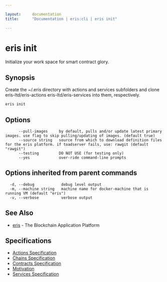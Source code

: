 ```yaml
---

layout:     documentation
title:      "Documentation | eris:cli | eris init"

---
```


# eris init

Initialize your work space for smart contract glory.

## Synopsis

Create the ~/.eris directory with actions and services subfolders
and clone eris-ltd/eris-actions eris-ltd/eris-services into them, respectively.

```bash
eris init
```

## Options

```
      --pull-images     by default, pulls and/or update latest primary images. use flag to skip pulling/updating of images. (default true)
      --source string   source from which to download definition files for the eris platform. if toadserver fails, use: rawgit (default "rawgit")
      --testing         DO NOT USE (for testing only)
      --yes             over-ride command-line prompts
```

## Options inherited from parent commands

```
  -d, --debug            debug level output
  -m, --machine string   machine name for docker-machine that is running VM (default "eris")
  -v, --verbose          verbose output
```

## See Also

* [eris](https://docs.erisindustries.com/documentation/eris-cli/0.11.4/eris/)	 - The Blockchain Application Platform

## Specifications

* [Actions Specification](https://docs.erisindustries.com/documentation/eris-cli/0.11.4/actions_specification/)
* [Chains Specification](https://docs.erisindustries.com/documentation/eris-cli/0.11.4/chains_specification/)
* [Contracts Specification](https://docs.erisindustries.com/documentation/eris-cli/0.11.4/contracts_specification/)
* [Motivation](https://docs.erisindustries.com/documentation/eris-cli/0.11.4/motivation/)
* [Services Specification](https://docs.erisindustries.com/documentation/eris-cli/0.11.4/services_specification/)

